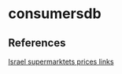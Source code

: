 # consumersdb

## References

[Israel supermarktets prices links](https://www.gov.il/he/departments/legalInfo/cpfta_prices_regulations)
